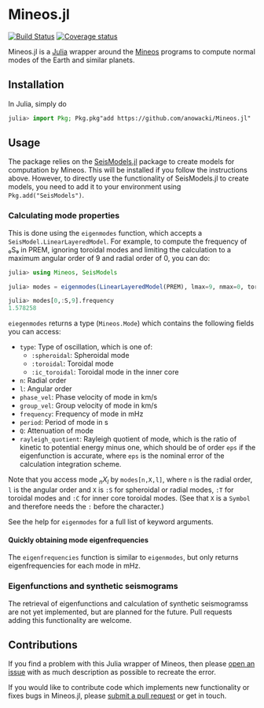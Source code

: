 # Mineos.jl

[![Build Status](https://github.com/anowacki/Mineos.jl/workflows/CI/badge.svg)](https://github.com/anowacki/Mineos.jl/actions)
[![Coverage status](https://codecov.io/gh/anowacki/Mineos.jl/branch/master/graph/badge.svg?token=knbujQ671A)](https://codecov.io/gh/anowacki/Mineos.jl)

Mineos.jl is a [Julia](https://julialang.org) wrapper around
the [Mineos](https://geodynamics.org/cig/software/mineos)
programs to compute normal modes of the Earth and similar
planets.

## Installation
In Julia, simply do
```julia
julia> import Pkg; Pkg.pkg"add https://github.com/anowacki/Mineos.jl"
```

## Usage
The package relies on the [SeisModels.jl](https://github.com/anowacki/SeisModels.jl)
package to create models for computation by Mineos.  This will be
installed if you follow the instructions above.  However, to directly
use the functionality of SeisModels.jl to create models, you need to
add it to your environment using `Pkg.add("SeisModels")`.

### Calculating mode properties
This is done using the `eigenmodes` function, which accepts
a `SeisModel.LinearLayeredModel`.  For example, to compute
the frequency of ₀S₉ in PREM, ignoring toroidal modes and limiting the
calculation to a maximum angular order of 9 and radial order of 0, you can do:

```julia
julia> using Mineos, SeisModels

julia> modes = eigenmodes(LinearLayeredModel(PREM), lmax=9, nmax=0, toroidal=false, ic_toroidal=false);

julia> modes[0,:S,9].frequency
1.578258
```

`eiegenmodes` returns a type (`Mineos.Mode`) which contains the following
fields you can access:
- `type`: Type of oscillation, which is one of:
  - `:spheroidal`: Spheroidal mode
  - `:toroidal`: Toroidal mode
  - `:ic_toroidal`: Toroidal mode in the inner core
- `n`: Radial order
- `l`: Angular order
- `phase_vel`: Phase velocity of mode in km/s
- `group_vel`: Group velocity of mode in km/s
- `frequency`: Frequency of mode in mHz
- `period`: Period of mode in s
- `Q`: Attenuation of mode
- `rayleigh_quotient`: Rayleigh quotient of mode, which is the
  ratio of kinetic to potential energy minus one, which should be
  of order `eps` if the eigenfunction is accurate, where `eps` is
  the nominal error of the calculation integration scheme.

Note that you access mode _<sub>n</sub>X<sub>l</sub>_ by
`modes[n,X,l]`, where `n` is the radial order, `l` is the angular
order and `X` is `:S` for spheroidal or radial modes, `:T` for
toroidal modes and `:C` for inner core toroidal modes.  (See
that `X` is a `Symbol` and therefore needs the `:` before the character.)

See the help for `eigenmodes` for a full list of keyword arguments.

#### Quickly obtaining mode eigenfrequencies
The `eigenfrequencies` function is similar to `eigenmodes`, but only
returns eigenfrequencies for each mode in mHz.

### Eigenfunctions and synthetic seismograms
The retrieval of eigenfunctions and calculation of synthetic seismogramss
are not yet implemented, but are planned for the future.  Pull requests
adding this functionality are welcome.

## Contributions
If you find a problem with this Julia wrapper of Mineos, then please
[open an issue](https://github.com/anowacki/Mineos.jl/issues/new/choose)
with as much description as possible to recreate the error.

If you would like to contribute code which implements new functionality
or fixes bugs in Mineos.jl, please
[submit a pull request](https://github.com/anowacki/Mineos.jl/compare)
or get in touch.
